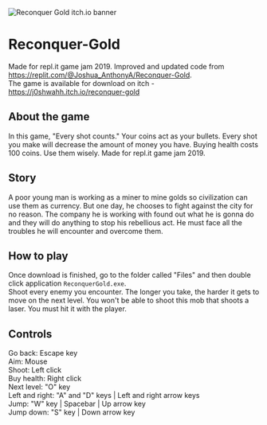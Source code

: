 ![Reconquer Gold itch.io banner](https://img.itch.zone/aW1nLzIwMzA2MTUucG5n/original/MVYTWT.png?raw=true)<br>

# Reconquer-Gold
Made for repl.it game jam 2019. Improved and updated code from https://replit.com/@Joshua_AnthonyA/Reconquer-Gold. <br />
The game is available for download on itch - https://j0shwahh.itch.io/reconquer-gold

## About the game
In this game, "Every shot counts." Your coins act as your bullets. Every shot you make will decrease the amount of money you have. Buying health costs 100 coins. Use them wisely. Made for repl.it game jam 2019.

## Story
A poor young man is working as a miner to mine golds so civilization can use them as currency. But one day, he chooses to fight against the city for no reason. The company he is working with found out what he is gonna do and they will do anything to stop his rebellious act. He must face all the troubles he will encounter and overcome them.

## How to play
Once download is finished, go to the folder called "Files" and then double click application `ReconquerGold.exe`. <br />
Shoot every enemy you encounter. The longer you take, the harder it gets to move on the next level. You won't be able to shoot this mob that shoots a laser. You must hit it with the player.

## Controls
Go back: Escape key <br />
Aim: Mouse <br />
Shoot: Left click <br />
Buy health: Right click <br />
Next level: "O" key <br />
Left and right: "A" and "D" keys | Left and right arrow keys <br />
Jump: "W" key | Spacebar | Up arrow key <br />
Jump down: "S" key | Down arrow key <br />
